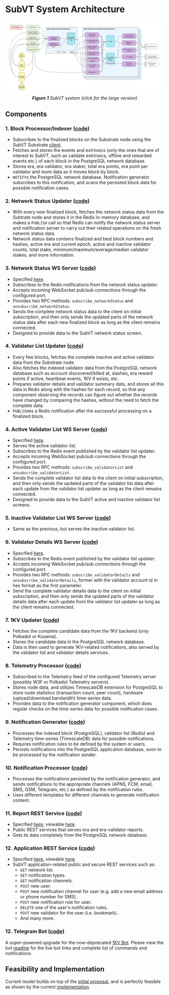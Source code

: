 # SubVT System Architecture

<p align="center">
  <a href="https://raw.githubusercontent.com/helikon-labs/subvt/main/document/software/image/01-subvt_system_architecture_large.jpg" target="_blank">
    <img src="./image/01-subvt_system_architecture_small.jpg"/>
  </a>
  <br/>
  <i>
    <b>Figure 1</b> SubVT system (click for the large version)
  </i>
</p>

## Components

### 1. Block Processor/Indexer ([code](https://github.com/helikon-labs/subvt-backend/tree/main/subvt-block-processor))
- Subscribes to the finalized blocks on the Substrate node using the SubVT Substrate
  [client](https://github.com/helikon-labs/subvt-backend/tree/main/subvt-substrate-client). 
- Fetches and stores the events and extrinsics (only the ones that are of interest to SubVT, such as validate extrinsics, 
  offline and rewarded events etc.) of each block in the PostgreSQL network database.
- Stores era, era validator, era staker, total era points, era point per validator and more data as it moves block by block.
- `NOTIFY`s the PostgreSQL network database. Notification generator subscribes to this notification, and scans the persisted
  block data for possible notification cases.

### 2. Network Status Updater ([code](https://github.com/helikon-labs/subvt-backend/tree/main/subvt-network-status-updater))
- With every new finalized block, fetches the network status data from the Subtrate node and stores it in the Redis
  in-memory database, and makes a `PUBLISH` call so that Redis can notify the network status server and notification
  server to carry out their related operations on the fresh network status data.
- Network status data contains finalized and best block numbers and hashes, active era and current epoch, active and
  inactive validator counts, total stake, minimum/maximum/average/median validator stakes, and more information.

### 3. Network Status WS Server ([code](https://github.com/helikon-labs/subvt-backend/tree/main/subvt-network-status-server))
- Specified [here](https://github.com/helikon-labs/subvt-backend/blob/main/subvt-live-network-status-server/README.md).
- Subscribes to the Redis notifications from the network status updater.
- Accepts incoming WebSocket pub/sub connections through the configured port.
- Provides two RPC methods: `subscribe_networkStatus` and `unsubscribe_networkStatus`.
- Sends the complete network status data to the client on initial subscription, and then only sends the updated parts of 
  the network status data after each new finalized block as long as the client remains connected.
- Designed to provide data to the SubVT network status screen.

### 4. Validator List Updater ([code](https://github.com/helikon-labs/subvt-backend/tree/main/subvt-validator-list-updater))
- Every few blocks, fetches the complete inactive and active validator data from the Substrate node.
- Also fetches the indexed validator data from the PostgreSQL network database such as account discovered/killed at,
  slashes, era reward points if active, heartbeat events, 1KV if exists, etc.
- Prepares validator details and validator summary data, and stores all this data in Redis along with the hashes for 
  each record, so that any component observing the records can figure out whether the records have changed by comparing
  the hashes, without the need to fetch the complete data.
- `PUBLISH`es a Redis notification after the successful processing on a finalized block.

### 4. Active Validator List WS Server ([code](https://github.com/helikon-labs/subvt-backend/tree/main/subvt-validator-list-server))
- Specified [here](https://github.com/helikon-labs/subvt-backend/blob/main/subvt-validator-list-server/README.md).
- Serves the active validator list.
- Subscribes to the Redis event published by the validator list updater.
- Accepts incoming WebSocket pub/sub connections through the configured port.
- Provides two RPC methods: `subscribe_validatorList` and `unsubscribe_validatorList`.
- Sends the complete validator list data to the client on initial subscription, and then only sends the updated parts of
  the validator list data after each update from the validator list updater as long as the client remains connected.
- Designed to provide data to the SubVT active and inactive validator list screens.

### 5. Inactive Validator List WS Server ([code](https://github.com/helikon-labs/subvt-backend/tree/main/subvt-validator-list-server))
- Same as the previous, but serves the inactive validator list.

### 6. Validator Details WS Server ([code](https://github.com/helikon-labs/subvt-backend/tree/main/subvt-validator-details-server))
- Specified [here](https://github.com/helikon-labs/subvt-backend/blob/main/subvt-validator-details-server/README.md).
- Subscribes to the Redis event published by the validator list updater.
- Accepts incoming WebSocket pub/sub connections through the configured port.
- Provides two RPC methods: `subscribe_validatorDetails` and `unsubscribe_validatorDetails`, former with the validator
  account id in hex format as the first parameter.
- Send the complete validator details data to the client on initial subscription, and then only sends the updated parts
  of the validator details data after each update from the validator list updater as long as the client remains 
  connected.

### 7. 1KV Updater ([code](https://github.com/helikon-labs/subvt-backend/tree/main/subvt-onekv-updater))
- Fetches the complete candidate data from the 1KV backend (only Polkadot or Kusama).
- Stores the candidate data in the PostgreSQL network database.
- Data is then used to generate 1KV-related notifications, also served by the validator list and validator details 
  services.

### 8. Telemetry Processor ([code](https://github.com/helikon-labs/subvt-backend/tree/main/subvt-telemetry-processor))
- Subscribed to the Telemetry feed of the configured Telemetry server (possibly W3F or Polkadot Telemetry servers).
- Stores node data, and utilizes TimescaleDB extension for PostgreSQL to store node statistics (transaction count, peer
  count), hardware (upload/download bandwidth) time-series data.
- Provides data to the notification generator component, which does regular checks on the time-series data for possible
  notification cases.

### 9. Notification Generator ([code](https://github.com/helikon-labs/subvt-backend/tree/main/subvt-notification-generator))
- Processes the indexed block (PostgreSQL), validator list (Redis) and Telemetry time-series (TimescaleDB) data for 
  possible notifications.
- Requires notification rules to be defined by the system or users.
- Persists notifications into the PostgreSQL application database, soon to be processed by the notification sender.

### 10. Notification Processor ([code](https://github.com/helikon-labs/subvt-backend/tree/main/subvt-notification-processor))
- Processes the notifications persisted by the notification generator, and sends notifications to the appropriate
  channels (APNS, FCM, email, SMS, GSM, Telegram, etc.) as defined by the notification rules.
- Uses different templates for different channels to generate notification content.

### 11. Report REST Service ([code](https://github.com/helikon-labs/subvt-backend/tree/main/subvt-report-service))
- Specified [here](https://github.com/helikon-labs/subvt-backend/blob/main/subvt-report-service/open-api-spec/subvt_report_service.yml), 
  viewable [here](https://helikon-labs.stoplight.io/docs/subvt/YXBpOjM0MDAzMjEz-sub-vt-report-service).
- Public REST services that serves era and era-validator reports.
- Gets its data completely from the PostgreSQL network database.

### 12. Application REST Service ([code](https://github.com/helikon-labs/subvt-backend/tree/main/subvt-app-service))
- Specified [here](https://github.com/helikon-labs/subvt-backend/blob/main/subvt-app-service/open-api-spec/subvt_app_service.yml), 
  viewable [here](https://helikon-labs.stoplight.io/docs/subvt/YXBpOjM0Mjg0NzAw-sub-vt-application-service).
- SubVT application-related public and secure REST services such as:
    - `GET` network list.
    - `GET` notification types.
    - `GET` notification channels.
    - `POST` new user.
    - `POST` new notification channel for user (e.g. add a new email address or phone number for SMS).
    - `POST` new notification rule for user.
    - `DELETE` one of the user's notification rules.
    - `POST` new validator for the user (i.e. bookmark).
    - And many more.

### 12. Telegram Bot ([code](https://github.com/helikon-labs/subvt-backend/tree/main/subvt-telegram-bot))
A super-powered upgrade for the now-deprecated [1KV Bot](https://github.com/helikon-labs/polkadot-kusama-1kv-telegram-bot). Please view the bot [readme](https://github.com/helikon-labs/subvt-backend/blob/main/subvt-telegram-bot/README.md) for the live bot links and complete list of commands and notifications.

## Feasibility and Implementation
Current model builds on top of the [initial proposal](https://docs.google.com/document/d/1mCD1lRoEwbV3Xp5N-HzEKA0KROCmNkMFInLGd4nAz-k/edit?usp=sharing),
and is perfectly feasible as shown by the current [implementation](https://github.com/helikon-labs/subvt-backend).